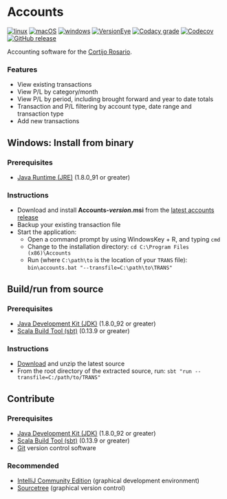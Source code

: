 # Accounts

[![linux](https://img.shields.io/circleci/project/bretts-org/accounts/master.svg?label=linux)](https://circleci.com/gh/bretts-org/accounts)
[![macOS](https://img.shields.io/travis/bretts-org/accounts/master.svg?label=macOS)](https://travis-ci.org/bretts-org/accounts)
[![windows](https://img.shields.io/appveyor/ci/aebrett/accounts/master.svg?label=windows)](https://ci.appveyor.com/project/aebrett/accounts)
[![VersionEye](https://img.shields.io/versioneye/d/user/projects/577f754a5bb1390040177b76.svg)](https://www.versioneye.com/user/projects/577f754a5bb1390040177b76)
[![Codacy grade](https://img.shields.io/codacy/grade/0240d5e9efa44dd9a684a052511ab7e5/master.svg)](https://www.codacy.com/app/aebrett/accounts)
[![Codecov](https://img.shields.io/codecov/c/github/bretts-org/accounts/master.svg)](https://codecov.io/gh/bretts-org/accounts)
[![GitHub release](https://img.shields.io/github/release/bretts-org/accounts.svg)](https://github.com/bretts-org/accounts/releases/latest)

Accounting software for the [Cortijo Rosario](http://www.cortijo-rosario.com).

### Features

* View existing transactions
* View P/L by category/month
* View P/L by period, including brought forward and year to date totals
* Transaction and P/L filtering by account type, date range and transaction type
* Add new transactions

## Windows: Install from binary

### Prerequisites
* [Java Runtime (JRE)](https://java.com/en/download/) (1.8.0_91 or greater)

### Instructions
* Download and install **Accounts-*version*.msi** from the [latest accounts release](https://github.com/bretts-org/accounts/releases/latest)
* Backup your existing transaction file
* Start the application:
  * Open a command prompt by using WindowsKey + R, and typing `cmd`
  * Change to the installation directory: `cd C:\Program Files (x86)\Accounts`
  * Run (where `C:\path\to` is the location of your `TRANS` file):<br/>
  `bin\accounts.bat "--transfile=C:\path\to\TRANS"`

## Build/run from source

### Prerequisites
* [Java Development Kit (JDK)](http://www.oracle.com/technetwork/java/javase/downloads/jdk8-downloads-2133151.html) (1.8.0_92 or greater)
* [Scala Build Tool (sbt)](http://www.scala-sbt.org/download.html) (0.13.9 or greater)

### Instructions
* [Download](https://github.com/bretts-org/accounts/archive/dev.zip) and unzip the latest source
* From the root directory of the extracted source, run: `sbt "run --transfile=C:/path/to/TRANS"`

## Contribute

### Prerequisites
* [Java Development Kit (JDK)](http://www.oracle.com/technetwork/java/javase/downloads/jdk8-downloads-2133151.html) (1.8.0_92 or greater)
* [Scala Build Tool (sbt)](http://www.scala-sbt.org/download.html) (0.13.9 or greater)
* [Git](https://git-scm.com/downloads) version control software

### Recommended
* [IntelliJ Community Edition](https://www.jetbrains.com/idea/download/#section=windows) (graphical development environment)
* [Sourcetree](https://www.sourcetreeapp.com/download) (graphical version control)
